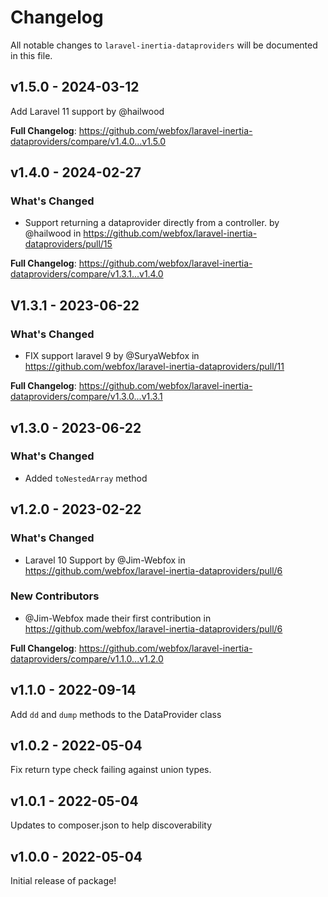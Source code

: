# Changelog

All notable changes to `laravel-inertia-dataproviders` will be documented in this file.

## v1.5.0 - 2024-03-12

Add Laravel 11 support by @hailwood

**Full Changelog**: https://github.com/webfox/laravel-inertia-dataproviders/compare/v1.4.0...v1.5.0

## v1.4.0 - 2024-02-27

### What's Changed

* Support returning a dataprovider directly from a controller. by @hailwood in https://github.com/webfox/laravel-inertia-dataproviders/pull/15

**Full Changelog**: https://github.com/webfox/laravel-inertia-dataproviders/compare/v1.3.1...v1.4.0

## V1.3.1 - 2023-06-22

### What's Changed

- FIX support laravel 9 by @SuryaWebfox in https://github.com/webfox/laravel-inertia-dataproviders/pull/11

**Full Changelog**: https://github.com/webfox/laravel-inertia-dataproviders/compare/v1.3.0...v1.3.1

## v1.3.0 - 2023-06-22

### What's Changed

- Added `toNestedArray` method

## v1.2.0 - 2023-02-22

### What's Changed

- Laravel 10 Support by @Jim-Webfox in https://github.com/webfox/laravel-inertia-dataproviders/pull/6

### New Contributors

- @Jim-Webfox made their first contribution in https://github.com/webfox/laravel-inertia-dataproviders/pull/6

**Full Changelog**: https://github.com/webfox/laravel-inertia-dataproviders/compare/v1.1.0...v1.2.0

## v1.1.0 - 2022-09-14

Add `dd` and `dump` methods to the DataProvider class

## v1.0.2 - 2022-05-04

Fix return type check failing against union types.

## v1.0.1 - 2022-05-04

Updates to composer.json to help discoverability

## v1.0.0 - 2022-05-04

Initial release of package!
